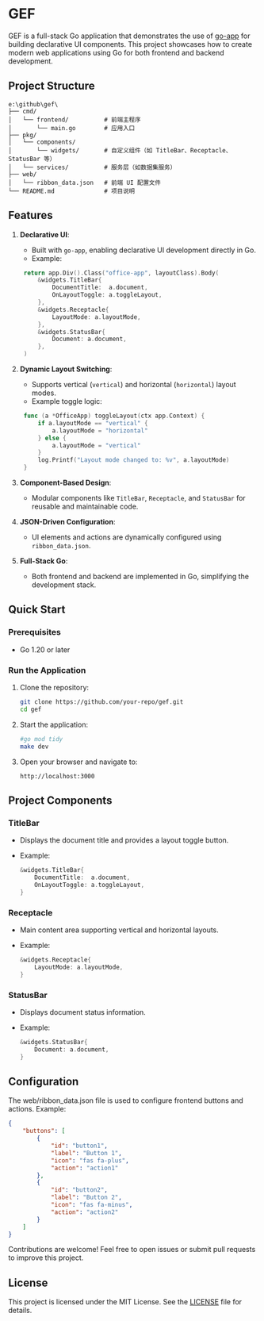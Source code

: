 # GEF

GEF is a full-stack Go application that demonstrates the use of [go-app](https://github.com/maxence-charriere/go-app) for building declarative UI components. This project showcases how to create modern web applications using Go for both frontend and backend development.

## Project Structure

```folder
e:\github\gef\
├── cmd/
│   └── frontend/          # 前端主程序
│       └── main.go        # 应用入口
├── pkg/
│   └── components/
│       └── widgets/       # 自定义组件（如 TitleBar、Receptacle、StatusBar 等）
│   └── services/          # 服务层（如数据集服务）
├── web/
│   └── ribbon_data.json   # 前端 UI 配置文件
└── README.md              # 项目说明
```

## Features

1. **Declarative UI**:
   - Built with `go-app`, enabling declarative UI development directly in Go.
   - Example:

    ```go
     return app.Div().Class("office-app", layoutClass).Body(
         &widgets.TitleBar{
             DocumentTitle:  a.document,
             OnLayoutToggle: a.toggleLayout,
         },
         &widgets.Receptacle{
             LayoutMode: a.layoutMode,
         },
         &widgets.StatusBar{
             Document: a.document,
         },
     )
    ```

2. **Dynamic Layout Switching**:
   - Supports vertical (`vertical`) and horizontal (`horizontal`) layout modes.
   - Example toggle logic:

    ```go
     func (a *OfficeApp) toggleLayout(ctx app.Context) {
         if a.layoutMode == "vertical" {
             a.layoutMode = "horizontal"
         } else {
             a.layoutMode = "vertical"
         }
         log.Printf("Layout mode changed to: %v", a.layoutMode)
     }
    ```

3. **Component-Based Design**:
   - Modular components like `TitleBar`, `Receptacle`, and `StatusBar` for reusable and maintainable code.

4. **JSON-Driven Configuration**:
   - UI elements and actions are dynamically configured using `ribbon_data.json`.

5. **Full-Stack Go**:
   - Both frontend and backend are implemented in Go, simplifying the development stack.

## Quick Start

### Prerequisites

- Go 1.20 or later

### Run the Application

1. Clone the repository:

   ```bash
   git clone https://github.com/your-repo/gef.git
   cd gef
   ```

2. Start the application:

    ```bash
    #go mod tidy
    make dev
    ```

3. Open your browser and navigate to:

    ```url
    http://localhost:3000
    ```

## Project Components

### TitleBar

- Displays the document title and provides a layout toggle button.
- Example:

    ```go
    &widgets.TitleBar{
        DocumentTitle:  a.document,
        OnLayoutToggle: a.toggleLayout,
    }
    ```

### Receptacle

- Main content area supporting vertical and horizontal layouts.
- Example:

    ```go
    &widgets.Receptacle{
        LayoutMode: a.layoutMode,
    }
    ```

### StatusBar

- Displays document status information.
- Example:

    ```go
    &widgets.StatusBar{
        Document: a.document,
    }
    ```

## Configuration

The web/ribbon_data.json file is used to configure frontend buttons and actions. Example:

```json
{
    "buttons": [
        {
            "id": "button1",
            "label": "Button 1",
            "icon": "fas fa-plus",
            "action": "action1"
        },
        {
            "id": "button2",
            "label": "Button 2",
            "icon": "fas fa-minus",
            "action": "action2"
        }
    ]
}
```

Contributions are welcome! Feel free to open issues or submit pull requests to improve this project.

## License

This project is licensed under the MIT License. See the [LICENSE](LICENSE) file for details.
